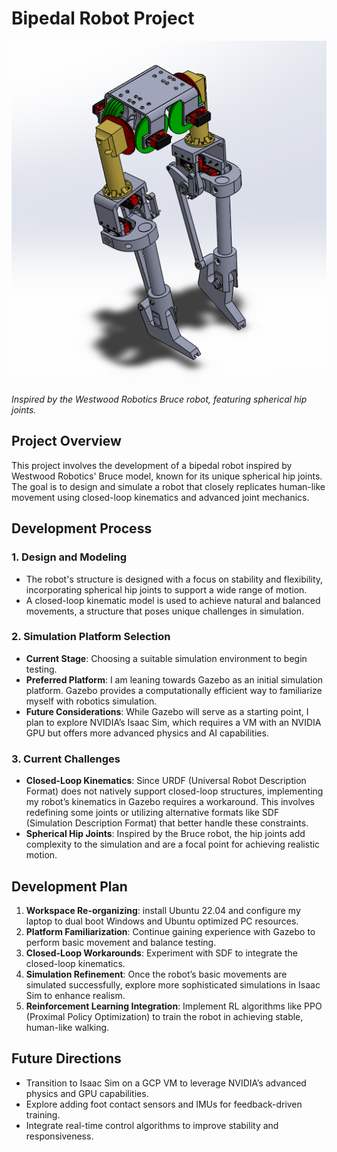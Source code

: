 # Bipedal Robot Project


![Bipedal Robot Image](img/bipedal-img3.png)

*Inspired by the Westwood Robotics Bruce robot, featuring spherical hip joints.*

## Project Overview
This project involves the development of a bipedal robot inspired by Westwood Robotics' Bruce model, known for its unique spherical hip joints. The goal is to design and simulate a robot that closely replicates human-like movement using closed-loop kinematics and advanced joint mechanics.

## Development Process
### 1. **Design and Modeling**
- The robot's structure is designed with a focus on stability and flexibility, incorporating spherical hip joints to support a wide range of motion.
- A closed-loop kinematic model is used to achieve natural and balanced movements, a structure that poses unique challenges in simulation.

### 2. **Simulation Platform Selection**
- **Current Stage**: Choosing a suitable simulation environment to begin testing.
- **Preferred Platform**: I am leaning towards Gazebo as an initial simulation platform. Gazebo provides a computationally efficient way to familiarize myself with robotics simulation.
- **Future Considerations**: While Gazebo will serve as a starting point, I plan to explore NVIDIA’s Isaac Sim, which requires a VM with an NVIDIA GPU but offers more advanced physics and AI capabilities.

### 3. **Current Challenges**
- **Closed-Loop Kinematics**: Since URDF (Universal Robot Description Format) does not natively support closed-loop structures, implementing my robot’s kinematics in Gazebo requires a workaround. This involves redefining some joints or utilizing alternative formats like SDF (Simulation Description Format) that better handle these constraints.
- **Spherical Hip Joints**: Inspired by the Bruce robot, the hip joints add complexity to the simulation and are a focal point for achieving realistic motion.

## Development Plan
1. **Workspace Re-organizing**: install Ubuntu 22.04 and configure my laptop to dual boot Windows and Ubuntu optimized PC resources.
2. **Platform Familiarization**: Continue gaining experience with Gazebo to perform basic movement and balance testing.
3. **Closed-Loop Workarounds**: Experiment with SDF to integrate the closed-loop kinematics.
4. **Simulation Refinement**: Once the robot’s basic movements are simulated successfully, explore more sophisticated simulations in Isaac Sim to enhance realism.
5. **Reinforcement Learning Integration**: Implement RL algorithms like PPO (Proximal Policy Optimization) to train the robot in achieving stable, human-like walking.

## Future Directions
- Transition to Isaac Sim on a GCP VM to leverage NVIDIA’s advanced physics and GPU capabilities.
- Explore adding foot contact sensors and IMUs for feedback-driven training.
- Integrate real-time control algorithms to improve stability and responsiveness.
